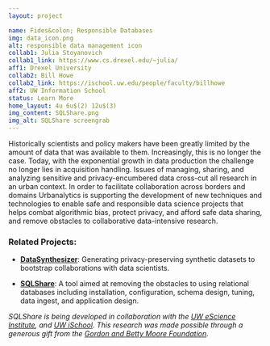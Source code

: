 ```yaml
---
layout: project

name: Fides&colon; Responsible Databases 
img: data_icon.png
alt: responsible data management icon
collab1: Julia Stoyanovich
collab1_link: https://www.cs.drexel.edu/~julia/
aff1: Drexel University
collab2: Bill Howe
collab2_link: https://ischool.uw.edu/people/faculty/billhowe
aff2: UW Information School
status: Learn More
home_layout: 4u 6u$(2) 12u$(3)
img_content: SQLShare.png
img_alt: SQLShare screengrab
---
```


Historically scientists and policy makers have been greatly limited by the amount of data that was available to them. Increasingly, this is no longer the case. Today, with the exponential growth in data production the challenge no longer lies in acquisition handling.  Issues of managing, sharing, and analyzing sensitive and privacy-encumbered data cross-cut all research in an urban context.    In order to facilitate collaboration across borders and domains Urbanalytics is supporting the development of new techniques and technologies to enable safe and responsible data science projects that helps combat algorithmic bias, protect privacy, and afford safe data sharing, and remove obstacles to collaborative data-intensive research.   

### Related Projects:

* **[DataSynthesizer](https://github.com/DataResponsibly/DataSynthesizer)**: Generating privacy-preserving synthetic datasets to bootstrap collaborations with data scientists. 

* **[SQLShare](https://uwescience.github.io/sqlshare/)**: A tool aimed at removing the obstacles to using relational databases including installation, configuration, schema design, tuning, data ingest, and application design.

_SQLShare is being developed in collaboration with the [UW eScience Institute](http://escience.washington.edu/), and [UW iSchool](https://ischool.uw.edu/). This research was made possible through a generous gift from the [Gordon and Betty Moore Foundation](https://www.moore.org/)._